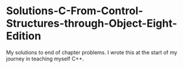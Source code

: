 # Solutions-C-From-Control-Structures-through-Object-Eight-Edition
My solutions to end of chapter problems. I wrote this at the start of my journey in teaching myself C++.
